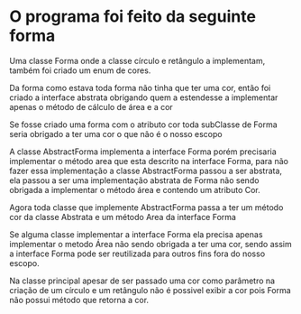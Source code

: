 # O programa foi feito da seguinte forma

Uma classe Forma onde a classe círculo e retângulo a implementam,
também foi criado um enum de cores.

Da forma como estava toda forma não tinha que ter uma cor, então foi criado a interface abstrata obrigando quem a estendesse
 a implementar apenas o método de cálculo de área e a cor

 Se fosse criado uma forma com o atributo cor toda subClasse de Forma seria obrigado a ter uma cor o que não é o nosso escopo

 A classe AbstractForma implementa a interface Forma porém precisaria implementar o método area que esta descrito na
 interface Forma, para não fazer essa implementação a classe AbstractForma passou a ser abstrata, ela passou a ser uma
 implementação abstrata de Forma não sendo obrigada a implementar o método área e contendo um atributo Cor.

 Agora toda classe que implemente AbstractForma passa a ter um método cor da classe Abstrata e um método Area da interface Forma

 Se alguma classe implementar a interface Forma ela precisa apenas implementar o metodo Área não sendo obrigada a ter
 uma cor, sendo assim a interface Forma pode ser reutilizada para outros fins fora do nosso escopo.

 Na classe principal apesar de ser passado uma cor como parâmetro na criação de um círculo e um retângulo não é possivel
  exibir a cor pois Forma não possui método que retorna a cor.


